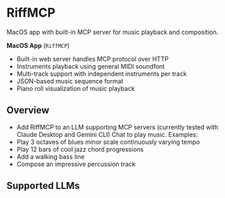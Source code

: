 # RiffMCP

MacOS app with built-in MCP server for music playback and composition.

**MacOS App** (`RiffMCP`)
- Built-in web server handles MCP protocol over HTTP
- Instruments playback using general MIDI soundfont
- Multi-track support with independent instruments per track  
- JSON-based music sequence format
- Piano roll visualization of music playback

## Overview
- Add RiffMCP to an LLM supporting MCP servers (currently tested with Claude Desktop and Gemini CLI)
Chat to play music.  Examples:
- Play 3 octaves of blues minor scale continuously varying tempo
- Play 12 bars of cool jazz chord progressions
- Add a walking bass line
- Compose an impressive percussion track

## Supported LLMs



